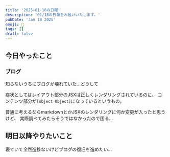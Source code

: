 ```yaml
---
title: '2025-01-18の日報'
description: '01/18の日報をお届けいたします。'
pubDate: 'Jan 18 2025'
emoji: 🦊
tags: []
draft: false
---
```


## 今日やったこと

### ブログ

知らないうちにブログが壊れていた...どうして

症状としてはレイアウト部分のJSXは正しくレンダリングされているのに、
コンテンツ部分が`[object Object]`になっているというもの。

普通に考えるならmarkdownとかJSXのレンダリングに何か変更が入ったと思うけど、
実際調べてみたらそうではなかったので困る...

## 明日以降やりたいこと

寝ていて全然進捗ないけどブログの復旧を進めたい...
